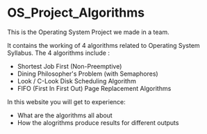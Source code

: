 # OS_Project_Algorithms

This is the Operating System Project we made in a team.

It contains the working of 4 algorithms related to Operating System Syllabus.
The 4 algorithms include :
  - Shortest Job First (Non-Preemptive)
  - Dining Philosopher's Problem (with Semaphores)
  - Look / C-Look Disk Scheduling Algorithm
  - FIFO (First In First Out) Page Replacement Algorithms

In this website you will get to experience:
  - What are the algorithms all about
  - How the alogrithms produce results for different outputs
